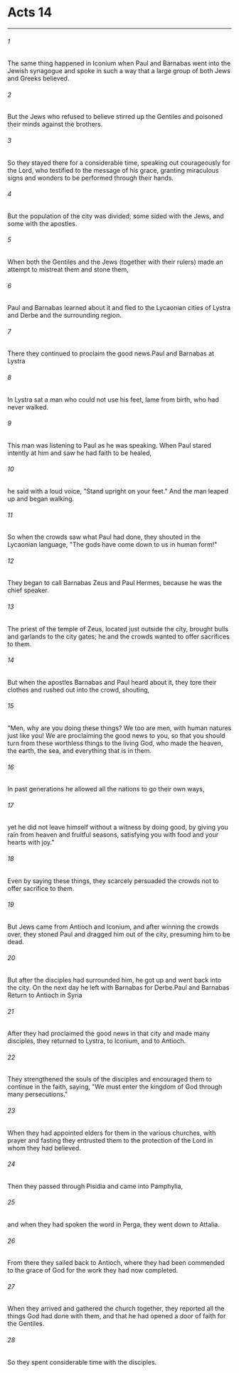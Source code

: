 # Acts 14
***



###### 1 
The same thing happened in Iconium when Paul and Barnabas went into the Jewish synagogue and spoke in such a way that a large group of both Jews and Greeks believed. 

###### 2 
But the Jews who refused to believe stirred up the Gentiles and poisoned their minds against the brothers. 

###### 3 
So they stayed there for a considerable time, speaking out courageously for the Lord, who testified to the message of his grace, granting miraculous signs and wonders to be performed through their hands. 

###### 4 
But the population of the city was divided; some sided with the Jews, and some with the apostles. 

###### 5 
When both the Gentiles and the Jews (together with their rulers) made an attempt to mistreat them and stone them, 

###### 6 
Paul and Barnabas learned about it and fled to the Lycaonian cities of Lystra and Derbe and the surrounding region. 

###### 7 
There they continued to proclaim the good news.Paul and Barnabas at Lystra 

###### 8 
In Lystra sat a man who could not use his feet, lame from birth, who had never walked. 

###### 9 
This man was listening to Paul as he was speaking. When Paul stared intently at him and saw he had faith to be healed, 

###### 10 
he said with a loud voice, "Stand upright on your feet." And the man leaped up and began walking. 

###### 11 
So when the crowds saw what Paul had done, they shouted in the Lycaonian language, "The gods have come down to us in human form!" 

###### 12 
They began to call Barnabas Zeus and Paul Hermes, because he was the chief speaker. 

###### 13 
The priest of the temple of Zeus, located just outside the city, brought bulls and garlands to the city gates; he and the crowds wanted to offer sacrifices to them. 

###### 14 
But when the apostles Barnabas and Paul heard about it, they tore their clothes and rushed out into the crowd, shouting, 

###### 15 
"Men, why are you doing these things? We too are men, with human natures just like you! We are proclaiming the good news to you, so that you should turn from these worthless things to the living God, who made the heaven, the earth, the sea, and everything that is in them. 

###### 16 
In past generations he allowed all the nations to go their own ways, 

###### 17 
yet he did not leave himself without a witness by doing good, by giving you rain from heaven and fruitful seasons, satisfying you with food and your hearts with joy." 

###### 18 
Even by saying these things, they scarcely persuaded the crowds not to offer sacrifice to them. 

###### 19 
But Jews came from Antioch and Iconium, and after winning the crowds over, they stoned Paul and dragged him out of the city, presuming him to be dead. 

###### 20 
But after the disciples had surrounded him, he got up and went back into the city. On the next day he left with Barnabas for Derbe.Paul and Barnabas Return to Antioch in Syria 

###### 21 
After they had proclaimed the good news in that city and made many disciples, they returned to Lystra, to Iconium, and to Antioch. 

###### 22 
They strengthened the souls of the disciples and encouraged them to continue in the faith, saying, "We must enter the kingdom of God through many persecutions." 

###### 23 
When they had appointed elders for them in the various churches, with prayer and fasting they entrusted them to the protection of the Lord in whom they had believed. 

###### 24 
Then they passed through Pisidia and came into Pamphylia, 

###### 25 
and when they had spoken the word in Perga, they went down to Attalia. 

###### 26 
From there they sailed back to Antioch, where they had been commended to the grace of God for the work they had now completed. 

###### 27 
When they arrived and gathered the church together, they reported all the things God had done with them, and that he had opened a door of faith for the Gentiles. 

###### 28 
So they spent considerable time with the disciples.
